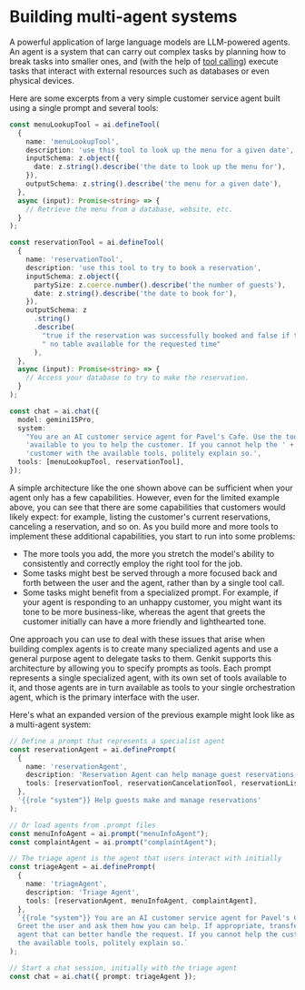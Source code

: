 # Building multi-agent systems

A powerful application of large language models are LLM-powered agents. An agent is a system that can carry out complex tasks by planning how to break tasks into smaller ones, and (with the help of [tool calling](tool-calling)) execute tasks that interact with external resources such as databases or even physical devices.

Here are some excerpts from a very simple customer service agent built using a single prompt and several tools:

```ts
const menuLookupTool = ai.defineTool(
  {
    name: 'menuLookupTool',
    description: 'use this tool to look up the menu for a given date',
    inputSchema: z.object({
      date: z.string().describe('the date to look up the menu for'),
    }),
    outputSchema: z.string().describe('the menu for a given date'),
  },
  async (input): Promise<string> => {
    // Retrieve the menu from a database, website, etc.
  }
);

const reservationTool = ai.defineTool(
  {
    name: 'reservationTool',
    description: 'use this tool to try to book a reservation',
    inputSchema: z.object({
      partySize: z.coerce.number().describe('the number of guests'),
      date: z.string().describe('the date to book for'),
    }),
    outputSchema: z
      .string()
      .describe(
        "true if the reservation was successfully booked and false if there's" +
        " no table available for the requested time"
      ),
  },
  async (input): Promise<string> => {
    // Access your database to try to make the reservation.
  }
);

const chat = ai.chat({
  model: gemini15Pro,
  system:
    "You are an AI customer service agent for Pavel's Cafe. Use the tools " +
    'available to you to help the customer. If you cannot help the ' +
    'customer with the available tools, politely explain so.',
  tools: [menuLookupTool, reservationTool],
});
```

A simple architecture like the one shown above can be sufficient when your agent only has a few capabilities. However, even for the limited example above, you can see that there are some capabilities that customers would likely expect: for example, listing the customer's current reservations, canceling a reservation, and so on. As you build more and more tools to implement these additional capabilities, you start to run into some problems:

*   The more tools you add, the more you stretch the model's ability to consistently and correctly employ the right tool for the job.
*   Some tasks might best be served through a more focused back and forth between the user and the agent, rather than by a single tool call.
*   Some tasks might benefit from a specialized prompt. For example, if your agent is responding to an unhappy customer, you might want its tone to be more business-like, whereas the agent that greets the customer initially can have a more friendly and lighthearted tone.

One approach you can use to deal with these issues that arise when building complex agents is to create many specialized agents and use a general purpose agent to delegate tasks to them. Genkit supports this architecture by allowing you to specify prompts as tools. Each prompt represents a single specialized agent, with its own set of tools available to it, and those agents are in turn available as tools to your single orchestration agent, which is the primary interface with the user.

Here's what an expanded version of the previous example might look like as a multi-agent system:

```ts
// Define a prompt that represents a specialist agent
const reservationAgent = ai.definePrompt(
  {
    name: 'reservationAgent',
    description: 'Reservation Agent can help manage guest reservations',
    tools: [reservationTool, reservationCancelationTool, reservationListTool],
  },
  '{{role "system"}} Help guests make and manage reservations'
);

// Or load agents from .prompt files
const menuInfoAgent = ai.prompt("menuInfoAgent");
const complaintAgent = ai.prompt("complaintAgent");

// The triage agent is the agent that users interact with initially 
const triageAgent = ai.definePrompt(
  {
    name: 'triageAgent',
    description: 'Triage Agent',
    tools: [reservationAgent, menuInfoAgent, complaintAgent],
  },
  `{{role "system"}} You are an AI customer service agent for Pavel's Cafe.
  Greet the user and ask them how you can help. If appropriate, transfer to an
  agent that can better handle the request. If you cannot help the customer with
  the available tools, politely explain so.`
);

// Start a chat session, initially with the triage agent
const chat = ai.chat({ prompt: triageAgent });
```
